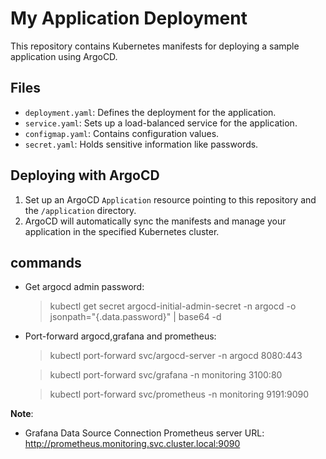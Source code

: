 # My Application Deployment

This repository contains Kubernetes manifests for deploying a sample application using ArgoCD.

## Files
- `deployment.yaml`: Defines the deployment for the application.
- `service.yaml`: Sets up a load-balanced service for the application.
- `configmap.yaml`: Contains configuration values.
- `secret.yaml`: Holds sensitive information like passwords.

## Deploying with ArgoCD
1. Set up an ArgoCD `Application` resource pointing to this repository and the `/application` directory.
2. ArgoCD will automatically sync the manifests and manage your application in the specified Kubernetes cluster.



## commands

 - Get argocd admin password:
   > kubectl get secret argocd-initial-admin-secret -n argocd -o jsonpath="{.data.password}" | base64 -d
 - Port-forward argocd,grafana and prometheus:
   > kubectl port-forward svc/argocd-server -n argocd 8080:443

   > kubectl port-forward svc/grafana -n monitoring 3100:80

   > kubectl port-forward svc/prometheus -n monitoring 9191:9090

 **Note**:
- Grafana Data Source Connection Prometheus server URL:
  http://prometheus.monitoring.svc.cluster.local:9090

   
